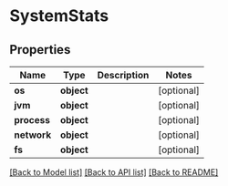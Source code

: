 # SystemStats

## Properties
Name | Type | Description | Notes
------------ | ------------- | ------------- | -------------
**os** | **object** |  | [optional] 
**jvm** | **object** |  | [optional] 
**process** | **object** |  | [optional] 
**network** | **object** |  | [optional] 
**fs** | **object** |  | [optional] 

[[Back to Model list]](../README.md#documentation-for-models) [[Back to API list]](../README.md#documentation-for-api-endpoints) [[Back to README]](../README.md)


